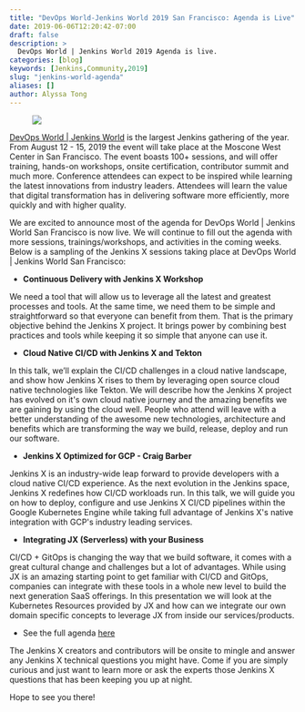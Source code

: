 ```yaml
---
title: "DevOps World-Jenkins World 2019 San Francisco: Agenda is Live"
date: 2019-06-06T12:20:42-07:00
draft: false
description: >
  DevOps World | Jenkins World 2019 Agenda is live.
categories: [blog]
keywords: [Jenkins,Community,2019]
slug: "jenkins-world-agenda"
aliases: []
author: Alyssa Tong
---
```


<figure>
<img src="/images/2019-dwjw-san-fran-rev.png"/>
</figure>

[DevOps World | Jenkins World](https://www.cloudbees.com/devops-world/san-francisco) is the largest Jenkins gathering of the year.  From August 12 - 15, 2019 the event will take place at the Moscone West Center in San Francisco.  The event boasts 100+ sessions, and will offer training, hands-on workshops, onsite certification, contributor summit and much more.  Conference attendees can expect to be inspired while learning the latest innovations from industry leaders. Attendees will learn the value that digital transformation has in delivering software more efficiently, more quickly and with higher quality.

We are excited to announce most of the agenda for DevOps World | Jenkins World San Francisco is now live. We will continue to fill out the agenda with more sessions, trainings/workshops, and activities in the coming weeks. Below is a sampling of the Jenkins X sessions taking place at DevOps World | Jenkins World San Francisco:

- **Continuous Delivery with Jenkins X Workshop**

We need a tool that will allow us to leverage all the latest and greatest processes and tools. At the same time, we need them to be simple and straightforward so that everyone can benefit from them. That is the primary objective behind the Jenkins X project. It brings power by combining best practices and tools while keeping it so simple that anyone can use it.

- **Cloud Native CI/CD with Jenkins X and Tekton**

In this talk, we’ll explain the CI/CD challenges in a cloud native landscape, and show how Jenkins X rises to them by leveraging open source cloud native technologies like Tekton.  We will describe how the Jenkins X project has evolved on it's own cloud native journey and the amazing benefits we are gaining by using the cloud well.  People who attend will leave with a better understanding of the awesome new technologies, architecture and benefits which are transforming the way we build, release, deploy and run our software.

- **Jenkins X Optimized for GCP -  Craig Barber**

Jenkins X is an industry-wide leap forward to provide developers with a cloud native CI/CD experience. As the next evolution in the Jenkins space, Jenkins X redefines how CI/CD workloads run. In this talk, we will guide you on how to deploy, configure and use Jenkins X CI/CD pipelines within the Google Kubernetes Engine while taking full advantage of Jenkins X's native integration with GCP's industry leading services.

- **Integrating JX (Serverless) with your Business**

CI/CD + GitOps is changing the way that we build software, it comes with a great cultural change and challenges but a lot of advantages. While using JX is an amazing starting point to get familiar with CI/CD and GitOps, companies can integrate with these tools in a whole new level to build the next generation SaaS offerings. In this presentation we will look at the Kubernetes Resources provided by JX and how can we integrate our own domain specific concepts to leverage JX from inside our services/products.

- See the full agenda [here](https://web.cvent.com/event/eac49765-9235-4b96-aaba-3bcb9cc837c3/websitePage:645d57e4-75eb-4769-b2c0-f201a0bfc6ce)

The Jenkins X creators and contributors will be onsite to mingle and answer any Jenkins X technical questions you might have.  Come if you are simply curious and just want to learn more or ask the experts those Jenkins X questions that has been keeping you up at night.

Hope to see you there!
